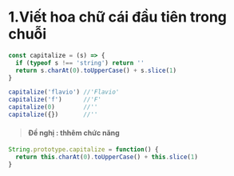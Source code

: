 # 1.Viết hoa chữ cái đầu tiên trong chuỗi

```javascript
const capitalize = (s) => {
  if (typeof s !== 'string') return ''
  return s.charAt(0).toUpperCase() + s.slice(1)
}
```

```javascript
capitalize('flavio') //'Flavio'
capitalize('f')      //'F'
capitalize(0)        //''
capitalize({})       //''
```

> #### Đề nghị : thhêm chức năng

```javascript
String.prototype.capitalize = function() {
  return this.charAt(0).toUpperCase() + this.slice(1)
}
```

